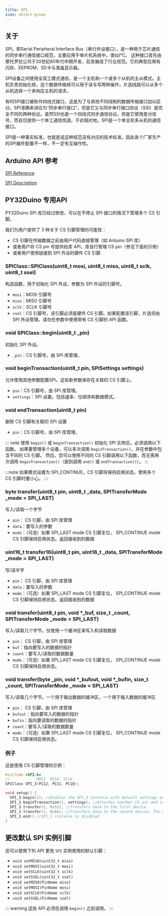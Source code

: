 ```yaml
---
title: SPI
icon: object-group
---
```


## 关于

SPI，即Serial Peripheral Interface Bus（串行外设接口），是一种用于芯片通信的同步串行通信接口规范，主要应用于单片机系统中。类似I²C。 这种接口首先由摩托罗拉公司于20世纪80年代中期开发，后发展成了行业规范。它的典型应用有闪存、EEPROM、SD卡与液晶显示器。

SPI设备之间使用全双工模式通信，是一个主机和一个或多个从机的主从模式。主机负责初始化帧，这个数据传输帧可以用于读与写两种操作，片选线路可以从多个从机选择一个来响应主机的请求。

有时SPI接口被称作四线式接口，这是为了与其他不同线制的数据传输接口加以区分。SPI准确来讲应为“同步串行接口”，但是它又与同步串行接口协议（SSI）是完全不同的两种协议。虽然SSI也是一个四线式同步通信协议，但是它使用差分信号，而且仅提供一个单工通信信道。于此相对地，SPI是一个单主机多从机的通信接口。

SPI是一种事实标准，也就是说这种规范没有对应的技术标准。因此各个厂家生产的SPI器件配置不一样，不一定有互操作性。 

## Arduino API 参考

[SPI Reference](https://www.arduino.cc/reference/en/language/functions/communication/spi/)

[SPI Description](https://docs.arduino.cc/learn/communication/spi)

## PY32Duino 专用API

PY32Duino SPI 库已经过修改，可以在不停止 SPI 接口的情况下管理多个 CS 引脚。

我们为用户提供了 3 种关于 CS 引脚管理的可能性：

- CS 引脚在传输数据之前由用户代码直接管理（如 Arduino SPI 库）
- 或者用户将 CS pin 号提供给库 API，库自行管理 CS pin（参见下面的示例）
- 或者用户使用链接到 SPI 外设的硬件 CS 引脚

### SPIClass::SPIClass(uint8_t mosi, uint8_t miso, uint8_t sclk, uint8_t ssel)

构造函数，用于初始化 SPI 外设，参数为 SPI 外设的引脚号。

- `mosi`：MOSI 引脚号
- `miso`：MISO 引脚号
- `sclk`：SCLK 引脚号
- `ssel`：CS 引脚号，该引脚必须是硬件 CS 引脚。如果配置该引脚，片选将由 SPI 外设管理。请勿在参数中使用带有 CS 引脚的 API 函数。

### void SPIClass::begin(uint8_t _pin)

初始化 SPI 外设。

- `_pin`：CS 引脚号，由 SPI 库管理。

### void beginTransaction(uint8_t pin, SPISettings settings)

允许使用其他参数配置SPI。这些新参数保存在关联的 CS 引脚上。

- `pin`：CS 引脚号，由 SPI 库管理。
- `settings`：SPI 设置，包括速率、位顺序和数据模式。

### void endTransaction(uint8_t pin)

删除 CS 引脚和关联的 SPI 设置

- `pin`：CS 引脚号，由 SPI 库管理。

::: note
使用 `begin()` 或 `beginTransaction()` 初始化 SPI 实例后，必须调用以下函数。
如果要管理多个设备，可以多次调用 `beginTransaction()`，并在参数中包含不同的 CS 引脚。
然后，您可以使用不同的 CS 引脚调用以下函数，而无需再次调用 `beginTransaction()`（直到调用 `end()` 或 `endTransaction()`）。
:::

:::note
如果模式设置为 SPI_CONTINUE，CS 引脚将保持启用状态。使用多个 CS 引脚时要小心。
:::


### byte transfer(uint8_t pin, uint8_t _data, SPITransferMode _mode = SPI_LAST)

写入/读取一个字节

- `pin`： CS 引脚，由 SPI 库管理
- `data`：要写入的参数
- `mode`：（可选）如果 SPI_LAST mode CS 引脚复位， SPI_CONTINUE mode CS 引脚保持启用状态。返回接收到的数据

### uint16_t transfer16(uint8_t pin, uint16_t _data, SPITransferMode _mode = SPI_LAST)

写/读半字

- `pin`： CS 引脚，由 SPI 库管理
- `data`：要写入的参数
- `mode`：（可选）如果 SPI_LAST mode CS 引脚复位， SPI_CONTINUE mode CS 引脚保持启用状态。返回接收到的数据

### void transfer(uint8_t pin, void *_buf, size_t _count, SPITransferMode _mode = SPI_LAST)

写入/读取几个字节。仅使用一个缓冲区来写入和读取数据

- `pin`： CS 引脚，由 SPI 库管理
- `buf`：指向要写入的数据的指针
- `count`：要写入/读取的数据数量
- `mode`：（可选）如果 SPI_LAST mode CS 引脚复位， SPI_CONTINUE mode CS 引脚保持启用状态。

### void transfer(byte _pin, void *_bufout, void *_bufin, size_t _count, SPITransferMode _mode = SPI_LAST)

写入/读取几个字节。一个用于输出数据的缓冲区，一个用于输入数据的缓冲区

- `pin`： CS 引脚，由 SPI 库管理
- `bufout`：指向要写入的数据的指针
- `bufin`：指向要读取的数据的指针
- `count`：要写入/读取的数据数量
- `mode`：（可选）如果 SPI_LAST mode CS 引脚复位， SPI_CONTINUE mode CS 引脚保持启用状态。

### 例子

这是使用 CS 引脚管理的示例：

```cpp
#include <SPI.h>
//            MOSI  MISO  SCLK
SPIClass SPI_3(PC12, PC11, PC10);

void setup() {
  SPI_3.begin(2); //Enables the SPI_3 instance with default settings and attaches the CS pin  
  SPI_3.beginTransaction(1, settings); //Attaches another CS pin and configure the SPI_3 instance with other settings  
  SPI_3.transfer(2, 0x52); //Transfers data to the first device
  SPI_3.transfer(1, 0xA4); //Transfers data to the second device. The SPI_3 instance is configured with the right settings  
  SPI_3.end() //SPI_3 instance is disabled
}
```

## 更改默认 SPI 实例引脚

还可以使用下列 API 更改 `SPI` 实例使用的默认引脚：

- `void setMISO(uint32_t miso)`
- `void setMOSI(uint32_t mosi)`
- `void setSCLK(uint32_t sclk)`
- `void setSSEL(uint32_t ssel)`
- `void setMISO(PinName miso)`
- `void setMOSI(PinName mosi)`
- `void setSCLK(PinName sclk)`
- `void setSSEL(PinName ssel)`

::: warning
这些 API 必须在调用 `begin()` 之前调用。
:::

